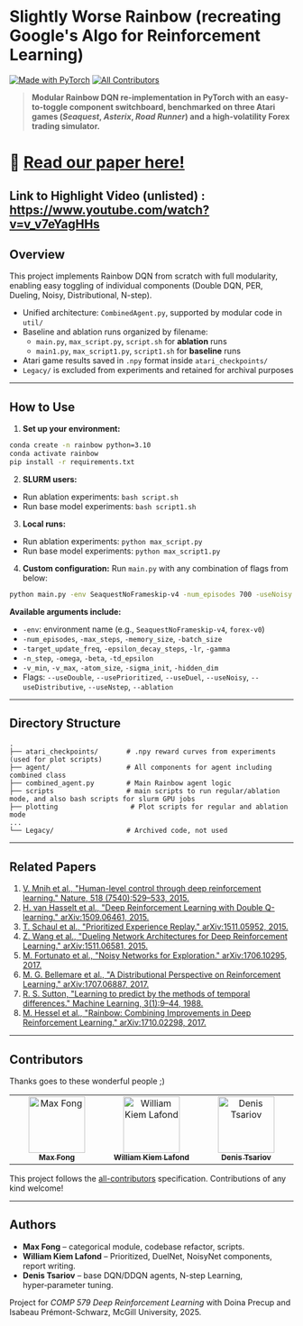 # Slightly Worse Rainbow (recreating Google's Algo for Reinforcement Learning)

[![Made with PyTorch](https://img.shields.io/badge/PyTorch-2.1%2B-EE4C2C?logo=pytorch&logoColor=white)](https://pytorch.org)  [![All Contributors](https://img.shields.io/badge/all_contributors-3-orange.svg?style=flat-square)](#contributors)

> **Modular Rainbow DQN re‑implementation in PyTorch with an easy‐to‑toggle component switchboard, benchmarked on three Atari games (*Seaquest*, *Asterix*, *Road Runner*) and a high‑volatility Forex trading simulator.**

# 📄 [Read our paper here!](paper/COMP579__Recreating_Rainbow___Final_Report.pdf)

Link to Highlight Video (unlisted) : https://www.youtube.com/watch?v=v_v7eYagHHs
---
## Overview
This project implements Rainbow DQN from scratch with full modularity, enabling easy toggling of individual components (Double DQN, PER, Dueling, Noisy, Distributional, N-step).

- Unified architecture: `CombinedAgent.py`, supported by modular code in `util/`
- Baseline and ablation runs organized by filename:
  - `main.py`, `max_script.py`, `script.sh` for **ablation** runs
  - `main1.py`, `max_script1.py`, `script1.sh` for **baseline** runs
- Atari game results saved in `.npy` format inside `atari_checkpoints/`
- `Legacy/` is excluded from experiments and retained for archival purposes

---
## How to Use

1. **Set up your environment:**
```bash
conda create -n rainbow python=3.10
conda activate rainbow
pip install -r requirements.txt
```

2. **SLURM users:**
- Run ablation experiments: `bash script.sh`
- Run base model experiments: `bash script1.sh`

3. **Local runs:**
- Run ablation experiments: `python max_script.py`
- Run base model experiments: `python max_script1.py`

4. **Custom configuration:**
Run `main.py` with any combination of flags from below:
```bash
python main.py -env SeaquestNoFrameskip-v4 -num_episodes 700 -useNoisy -useDuel -useDouble
```
**Available arguments include:**
- `-env`: environment name (e.g., `SeaquestNoFrameskip-v4`, `forex-v0`)
- `-num_episodes`, `-max_steps`, `-memory_size`, `-batch_size`
- `-target_update_freq`, `-epsilon_decay_steps`, `-lr`, `-gamma`
- `-n_step`, `-omega`, `-beta`, `-td_epsilon`
- `-v_min`, `-v_max`, `-atom_size`, `-sigma_init`, `-hidden_dim`
- Flags: `--useDouble`, `--usePrioritized`, `--useDuel`, `--useNoisy`, `--useDistributive`, `--useNstep`, `--ablation`

---
## Directory Structure
```text
.
├── atari_checkpoints/       # .npy reward curves from experiments (used for plot scripts)
├── agent/                   # All components for agent including combined class
├── combined_agent.py        # Main Rainbow agent logic
├── scripts                  # main scripts to run regular/ablation mode, and also bash scripts for slurm GPU jobs
├── plotting                  # Plot scripts for regular and ablation mode
...
└── Legacy/                  # Archived code, not used
```

---
## Related Papers

01. [V. Mnih et al., "Human-level control through deep reinforcement learning." Nature, 518 (7540):529–533, 2015.](https://storage.googleapis.com/deepmind-media/dqn/DQNNaturePaper.pdf)
02. [H. van Hasselt et al., "Deep Reinforcement Learning with Double Q-learning." arXiv:1509.06461, 2015.](https://arxiv.org/pdf/1509.06461.pdf)
03. [T. Schaul et al., "Prioritized Experience Replay." arXiv:1511.05952, 2015.](https://arxiv.org/pdf/1511.05952.pdf)
04. [Z. Wang et al., "Dueling Network Architectures for Deep Reinforcement Learning." arXiv:1511.06581, 2015.](https://arxiv.org/pdf/1511.06581.pdf)
05. [M. Fortunato et al., "Noisy Networks for Exploration." arXiv:1706.10295, 2017.](https://arxiv.org/pdf/1706.10295.pdf)
06. [M. G. Bellemare et al., "A Distributional Perspective on Reinforcement Learning." arXiv:1707.06887, 2017.](https://arxiv.org/pdf/1707.06887.pdf)
07. [R. S. Sutton, "Learning to predict by the methods of temporal differences." Machine Learning, 3(1):9–44, 1988.](http://incompleteideas.net/papers/sutton-88-with-erratum.pdf)
08. [M. Hessel et al., "Rainbow: Combining Improvements in Deep Reinforcement Learning." arXiv:1710.02298, 2017.](https://arxiv.org/pdf/1710.02298.pdf)

---
## Contributors

Thanks goes to these wonderful people ;)

<!-- ALL-CONTRIBUTORS-LIST:START - Do not remove or modify this section -->
<!-- markdownlint-disable -->
<table>
  <tbody>
    <tr>
      <td align="center" valign="top" width="20%">
        <a href="https://github.com/max-fong">
          <img src="https://avatars.githubusercontent.com/u/143747815?v=4" width="100px;" alt="Max Fong"/><br />
          <sub><b>Max Fong</b></sub>
        </a><br />
      </td>
      <td align="center" valign="top" width="20%">
        <a href="https://github.com/William-Lafond">
          <img src="https://avatars.githubusercontent.com/u/98282992?v=4" width="100px;" alt="William Kiem Lafond"/><br />
          <sub><b>William Kiem Lafond</b></sub>
        </a><br />
      </td>
      <td align="center" valign="top" width="20%">
        <a href="https://github.com/denistsariov">
          <img src="https://avatars.githubusercontent.com/u/107961778?v=4" width="100px;" alt="Denis Tsariov"/><br />
          <sub><b>Denis Tsariov</b></sub>
        </a><br />
      </td>
    </tr>
  </tbody>
</table>
<!-- markdownlint-enable -->
<!-- ALL-CONTRIBUTORS-LIST:END -->

This project follows the [all-contributors](https://github.com/all-contributors/all-contributors) specification. Contributions of any kind welcome!

---
## Authors
* **Max Fong** – categorical module, codebase refactor, scripts.
* **William Kiem Lafond** – Prioritized, DuelNet, NoisyNet components, report writing.
* **Denis Tsariov** – base DQN/DDQN agents, N-step Learning, hyper‑parameter tuning.

Project for *COMP 579 Deep Reinforcement Learning* with Doina Precup and Isabeau Prémont-Schwarz, McGill University, 2025.


